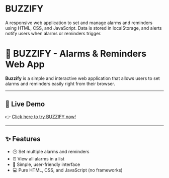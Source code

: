 # BUZZIFY
A responsive web application to set and manage alarms and reminders using HTML, CSS, and JavaScript. Data is stored in localStorage, and alerts notify users when alarms or reminders trigger.
# 🚨 BUZZIFY - Alarms & Reminders Web App

**Buzzify** is a simple and interactive web application that allows users to set alarms and reminders easily right from their browser.

---

## 🚀 Live Demo

👉 [Click here to try BUZZIFY now!](https://arfat04.github.io/BUZZIFY/)

---

## ✨ Features

- 🕒 Set multiple alarms and reminders
- ⏰ View all alarms in a list
- 🎨 Simple, user-friendly interface
- 💻 Pure HTML, CSS, and JavaScript (no frameworks)



